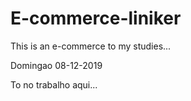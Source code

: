 # E-commerce-liniker
This is an e-commerce to my studies... 

Domingao 08-12-2019

To no trabalho aqui... 

